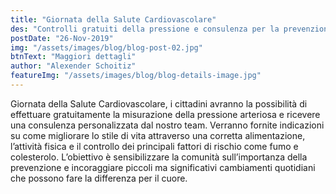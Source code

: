 ```yaml
---
title: "Giornata della Salute Cardiovascolare"
des: "Controlli gratuiti della pressione e consulenza per la prevenzione cardiovascolare."
postDate: "26-Nov-2019"
img: "/assets/images/blog/blog-post-02.jpg"
btnText: "Maggiori dettagli"
author: "Alexender Schoitiz"
featureImg: "/assets/images/blog/blog-details-image.jpg"
---
```


Giornata della Salute Cardiovascolare, i cittadini avranno la possibilità di effettuare gratuitamente la misurazione della pressione arteriosa e ricevere una consulenza personalizzata dal nostro team. Verranno fornite indicazioni su come migliorare lo stile di vita attraverso una corretta alimentazione, l’attività fisica e il controllo dei principali fattori di rischio come fumo e colesterolo. L’obiettivo è sensibilizzare la comunità sull’importanza della prevenzione e incoraggiare piccoli ma significativi cambiamenti quotidiani che possono fare la differenza per il cuore.

